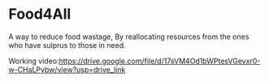 # Food4All

A way to reduce food wastage, By reallocating resources from the ones who have sulprus to those in need.

Working video:https://drive.google.com/file/d/17sVM4Od1bWPtesVGevxr0-w-CHaLPybw/view?usp=drive_link
